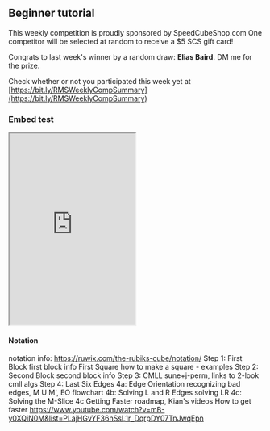 ## Beginner tutorial
 
 This weekly competition is proudly sponsored by SpeedCubeShop.com 
 One competitor will be selected at random to receive a $5 SCS gift card! 
 
 Congrats to last week's winner by a random draw: **Elias Baird**. DM me for the prize. 
 
 Check whether or not you participated this week yet at [https://bit.ly/RMSWeeklyCompSummary](https://bit.ly/RMSWeeklyCompSummary)  
 
### Embed test 

 <iframe width="250" height="380" style={{width: '250px', height: '380px', overflow: 'hidden', border: 0}} 
                                src="https://ruwix.com/widget/3d/?alg=R%20U%20R'%20D2&colored=DL%20FL%20BL%20DFL%20DBL%20L/m&flags=showalg&pov=Ufl" scrolling="no"></iframe>


#### Notation
notation info: https://ruwix.com/the-rubiks-cube/notation/
Step 1: First Block
first block info
First Square
how to make a square - examples
Step 2: Second Block
second block info
Step 3: CMLL
sune+j-perm, links to 2-look cmll algs
Step 4: Last Six Edges
4a: Edge Orientation
recognizing bad edges, M U M', EO flowchart
4b: Solving L and R Edges
solving LR
4c: Solving the M-Slice
4c
Getting Faster
roadmap, Kian's videos
How to get faster
https://www.youtube.com/watch?v=mB-y0XQiN0M&list=PLajHGvYF36nSsL1r_DqrpDY07TnJwqEpn